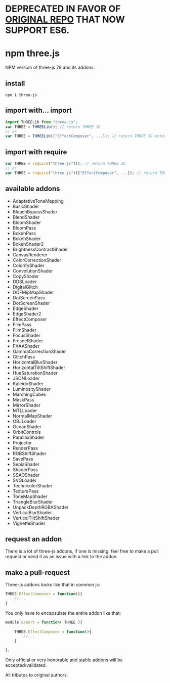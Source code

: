 # DEPRECATED IN FAVOR OF [ORIGINAL REPO](https://github.com/mrdoob/three.js/) THAT NOW SUPPORT ES6.

# npm three.js

NPM version of three-js 79 and its addons.

## install

```
npm i three-js
```

## import with... import
```javascript
import THREELib from "three-js";
var THREE = THREELib(); // return THREE JS
// or
var THREE = THREELib(["EffectComposer", ...]); // return THREE JS extended by its addons
```

## import with require

```javascript
var THREE = require("three-js")(); // return THREE JS
// or
var THREE = require("three-js")(["EffectComposer", ...]); // return THREE JS extended by its addons
```

## available addons
 - AdaptativeToneMapping
 - BasicShader
 - BleachBypassShader
 - BlendShader
 - BloomShader
 - BloomPass
 - BokehPass
 - BokehShader
 - BokehShader2
 - BrightnessContrastShader
 - CanvasRenderer
 - ColorCorrectionShader
 - ColorifyShader
 - ConvolutionShader
 - CopyShader
 - DDSLoader
 - DigitalGlitch
 - DOFMipMapShader
 - DotScreenPass
 - DotScreenShader
 - EdgeShader
 - EdgeShader2
 - EffectComposer
 - FilmPass
 - FilmShader
 - FocusShader
 - FresnelShader
 - FXAAShader
 - GammaCorrectionShader
 - GlitchPass
 - HorizontalBlurShader
 - HorizontalTiltShiftShader
 - HueSaturationShader
 - JSONLoader
 - KaleidoShader
 - LuminosityShader
 - MarchingCubes
 - MaskPass
 - MirrorShader
 - MTLLoader
 - NormalMapShader
 - OBJLoader
 - OceanShader
 - OrbitControls
 - ParallaxShader
 - Projector
 - RenderPass
 - RGBShiftShader
 - SavePass
 - SepiaShader
 - ShaderPass
 - SSAOShader
 - SVGLoader
 - TechnicolorShader
 - TexturePass
 - ToneMapShader
 - TriangleBlurShader
 - UnpackDepthRGBAShader
 - VerticalBlurShader
 - VerticalTiltShiftShader
 - VignetteShader

## request an addon

There is a lot of three-js addons, if one is missing, feel free to make a pull request or send it as an issue with a link to the addon.

## make a pull-request

Three-js addons looks like that in common js:
```javascript
THREE.EffectComposer = function(){
	//...
}
```

You only have to encapsulate the entire addon like that:
```javascript
module.export = function( THREE ){
	
	THREE.EffectComposer = function(){
		//...
	}

};
```

Only official or very honorable and stable addons will be accepted/validated.

All tributes to original authors.
